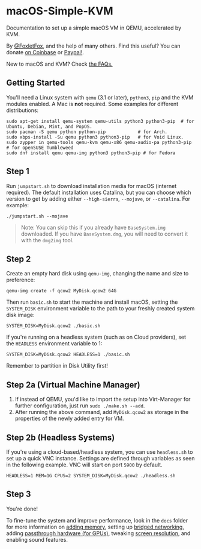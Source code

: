# macOS-Simple-KVM
Documentation to set up a simple macOS VM in QEMU, accelerated by KVM.

By [@FoxletFox](https://twitter.com/foxletfox), and the help of many others. Find this useful? You can donate [on Coinbase](https://commerce.coinbase.com/checkout/96dc5777-0abf-437d-a9b5-a78ae2c4c227) or [Paypal!](https://www.paypal.com/cgi-bin/webscr?cmd=_donations&business=QFXXKKAB2B9MA&item_name=macOS-Simple-KVM).

New to macOS and KVM? Check [the FAQs.](docs/FAQs.md)

## Getting Started
You'll need a Linux system with `qemu` (3.1 or later), `python3`, `pip` and the KVM modules enabled. A Mac is **not** required. Some examples for different distributions:

```
sudo apt-get install qemu-system qemu-utils python3 python3-pip  # for Ubuntu, Debian, Mint, and PopOS.
sudo pacman -S qemu python python-pip            # for Arch.
sudo xbps-install -Su qemu python3 python3-pip   # for Void Linux.
sudo zypper in qemu-tools qemu-kvm qemu-x86 qemu-audio-pa python3-pip  # for openSUSE Tumbleweed
sudo dnf install qemu qemu-img python3 python3-pip # for Fedora
```

## Step 1
Run `jumpstart.sh` to download installation media for macOS (internet required). The default installation uses Catalina, but you can choose which version to get by adding either `--high-sierra`, `--mojave`, or `--catalina`. For example:
```
./jumpstart.sh --mojave
```
> Note: You can skip this if you already have `BaseSystem.img` downloaded. If you have `BaseSystem.dmg`, you will need to convert it with the `dmg2img` tool.

## Step 2
Create an empty hard disk using `qemu-img`, changing the name and size to preference:
```
qemu-img create -f qcow2 MyDisk.qcow2 64G
```

Then run `basic.sh` to start the machine and install macOS, setting the
`SYSTEM_DISK` environment variable to the path to your freshly created
system disk image:

```
SYSTEM_DISK=MyDisk.qcow2 ./basic.sh
```

If you're running on a headless system (such as on Cloud providers), set
the `HEADLESS` environment variable to 1:

```
SYSTEM_DISK=MyDisk.qcow2 HEADLESS=1 ./basic.sh
```

Remember to partition in Disk Utility first!

## Step 2a (Virtual Machine Manager)
1. If instead of QEMU, you'd like to import the setup into Virt-Manager for further configuration, just run `sudo ./make.sh --add`.
2. After running the above command, add `MyDisk.qcow2` as storage in the properties of the newly added entry for VM.

## Step 2b (Headless Systems)
If you're using a cloud-based/headless system, you can use `headless.sh` to set up a quick VNC instance. Settings are defined through variables as seen in the following example. VNC will start on port `5900` by default.
```
HEADLESS=1 MEM=1G CPUS=2 SYSTEM_DISK=MyDisk.qcow2 ./headless.sh
```

## Step 3

You're done!

To fine-tune the system and improve performance, look in the `docs` folder for more information on [adding memory](docs/guide-performance.md), setting up [bridged networking](docs/guide-networking.md), adding [passthrough hardware (for GPUs)](docs/guide-passthrough.md), tweaking [screen resolution](docs/guide-screen-resolution.md), and enabling sound features.
